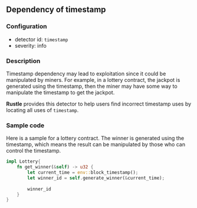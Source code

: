 ## Dependency of timestamp

### Configuration

* detector id: `timestamp`
* severity: info

### Description

Timestamp dependency may lead to exploitation since it could be manipulated by miners. For example, in a lottery contract, the jackpot is generated using the timestamp, then the miner may have some way to manipulate the timestamp to get the jackpot.

**Rustle** provides this detector to help users find incorrect timestamp uses by locating all uses of `timestamp`.

### Sample code

Here is a sample for a lottery contract. The winner is generated using the timestamp, which means the result can be manipulated by those who can control the timestamp.

```rust
impl Lottery{
    fn get_winner(&self) -> u32 {
        let current_time = env::block_timestamp();
        let winner_id = self.generate_winner(&current_time);
        
        winner_id
    }
}
```
